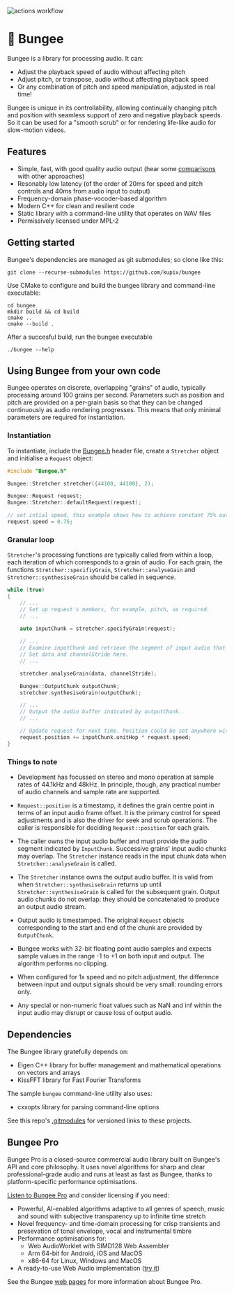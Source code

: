 
![actions workflow](https://github.com/kupix/bungee/actions/workflows/push.yml/badge.svg)

# 🎵 Bungee 

Bungee is a library for processing audio. It can:
* Adjust the playback speed of audio without affecting pitch
* Adjust pitch, or transpose, audio without affecting playback speed
* Or any combination of pitch and speed manipulation, adjusted in real time!

Bungee is unique in its controllability, allowing continually changing pitch and position with seamless support of zero and negative playback speeds. So it can be used for a "smooth scrub" or for rendering life-like audio for slow-motion videos.

## Features

* Simple, fast, with good quality audio output (hear some [comparisons](https://bungee-audio.pages.dev/compare.html) with other approaches)
* Resonably low latency (of the order of 20ms for speed and pitch controls and 40ms from audio input to output)
* Frequency-domain phase-vocoder-based algorithm
* Modern C++ for clean and resilient code
* Static library with a command-line utility that operates on WAV files
* Permissively licensed under MPL-2

## Getting started

Bungee's dependencies are managed as git submodules; so clone like this:
```
git clone --recurse-submodules https://github.com/kupix/bungee
```

Use CMake to configure and build the bungee library and command-line executable:
```
cd bungee
mkdir build && cd build
cmake ..
cmake --build .
```

After a succesful build, run the bungee executable
```
./bungee --help
```

## Using Bungee from your own code

Bungee operates on discrete, overlapping "grains" of audio, typically processing around 100 grains per second. Parameters such as position and pitch are provided on a per-grain basis so that they can be changed continuously as audio rendering progresses. This means that only minimal parameters are required for  instantiation.

### Instantiation

To instantiate, include the [Bungee.h](./bungee/Bungee.h) header file, create a `Stretcher` object and initialise a `Request` object:

``` C++
#include "Bungee.h"

Bungee::Stretcher stretcher({44100, 44100}, 2);

Bungee::Request request;
Bungee::Stretcher::defaultRequest(request);

// set intial speed, this example shows how to achieve constant 75% output speed
request.speed = 0.75;
```

### Granular loop

`Stretcher`'s processing functions are typically called from within a loop, each iteration of which corresponds to a grain of audio. For each grain, the functions `Stretcher::specifiyGrain`, `Stretcher::analyseGain` and `Stretcher::synthesiseGrain` should be called in sequence.
```C++
while (true)
{
    // ...
    // Set up request's members, for example, pitch, as required.
    // ...
 
    auto inputChunk = stretcher.specifyGrain(request);

    // ...
    // Examine inputChunk and retrieve the segment of input audio that the stretcher requires.
    // Set data and channelStride here.
    // ...

    stretcher.analyseGrain(data, channelStride);

    Bungee::OutputChunk outputChunk;
    stretcher.synthesiseGrain(outputChunk);

    // ...
    // Output the audio buffer indicated by outputChunk.
    // ...

    // Update request for next time. Position could be set anywhere within the input audio.
    request.position += inputChunk.unitHop * request.speed;
}
```

### Things to note

* Development has focussed on stereo and mono operation at sample rates of 44.1kHz and 48kHz. In principle, though, any practical number of audio channels and sample rate are supported.

* `Request::position` is a timestamp, it defines the grain centre point in terms of an input audio frame offset. It is the primary control for speed adjustments and is also the driver for seek and scrub operations. The caller is responsible for deciding  `Request::position` for each grain. 

* The caller owns the input audio buffer and must provide the audio segment indicated by `InputChunk`. Successive grains' input audio chunks may overlap. The `Stretcher` instance reads in the input chunk data when `Stretcher::analyseGrain` is called.

* The `Stretcher` instance owns the output audio buffer. It is valid from when `Stretcher::synthesiseGrain` returns up until `Stretcher::synthesiseGrain` is called for the subsequent grain. Output audio chunks do not overlap: they should be concatenated to produce an output audio stream.

* Output audio is timestamped. The original `Request` objects corresponding to the start and end of the chunk are provided by `OutputChunk`.

* Bungee works with 32-bit floating point audio samples and expects sample values in the range -1 to +1 on both input and output. The algorithm performs no clipping.

* When configured for 1x speed and no pitch adjustment, the difference between input and output signals should be very small: rounding errors only.

* Any special or non-numeric float values such as NaN and inf within the input audio may disrupt or cause loss of output audio.

## Dependencies

The Bungee library gratefully depends on:
* Eigen C++ library for buffer management and mathematical operations on vectors and arrays 
* KissFFT library for Fast Fourier Transforms

The sample `bungee` command-line utility also uses:
* cxxopts library for parsing command-line options

See this repo's [.gitmodules](.gitmodules) for versioned links to these projects.

## Bungee Pro

Bungee Pro is a closed-source commercial audio library built on Bungee's API and core philosophy. It uses novel algorithms for sharp and clear professional-grade audio and runs at least as fast as Bungee, thanks to platform-specific performance optimisations.

[Listen to Bungee Pro](https://bungee-audio.pages.dev/compare.html) and consider licensing if you need:
* Powerful, AI-enabled algorithms adaptive to all genres of speech, music and sound with subjective transparency up to infinite time stretch
* Novel frequency- and time-domain processing for crisp transients and presevation of tonal envelope, vocal and instrumental timbre
* Performance optimisations for:
    * Web AudioWorklet with SIMD128 Web Assembler
    * Arm 64-bit for Android, iOS and MacOS
    * x86-64 for Linux, Windows and MacOS
* A ready-to-use Web Audio implementation ([try it](https://bungee-audio.pages.dev/bungee-web-demo.html))

See the Bungee [web pages](https://bungee-audio.pages.dev/) for more information about Bungee Pro.
